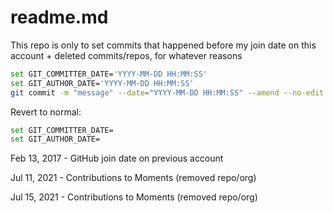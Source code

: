 # readme.md

This repo is only to set commits that happened before my join date on this account + deleted commits/repos, for whatever reasons

```bash
set GIT_COMMITTER_DATE='YYYY-MM-DD HH:MM:SS'
set GIT_AUTHOR_DATE='YYYY-MM-DD HH:MM:SS'
git commit -m "message" --date="YYYY-MM-DD HH:MM:SS" --amend --no-edit
```

Revert to normal:

```bash
set GIT_COMMITTER_DATE=
set GIT_AUTHOR_DATE=
```

Feb 13, 2017 - GitHub join date on previous account

Jul 11, 2021 - Contributions to Moments (removed repo/org)

Jul 15, 2021 - Contributions to Moments (removed repo/org)
